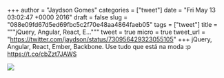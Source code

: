 
+++
author = "Jaydson Gomes"
categories = ["tweet"]
date = "Fri May 13 03:02:47 +0000 2016"
draft = false
slug = "088e09fd67d5ed69fbc5c2f70e48aa4864faeb05"
tags = ["tweet"]
title = """jQuery, Angular, React, E..."""
tweet = true
micro = true
tweet_url = "https://twitter.com/jaydson/status/730956429323055105"
+++
jQuery, Angular, React, Ember, Backbone. Use tudo que está na moda :p https://t.co/cbZzt7JAWS

![](/images/tweet-media/730956429323055105-CiTgt6aXEAABvnI.jpg)